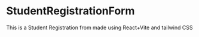 # StudentRegistrationForm
This is a Student Registration from made using React+Vite and tailwind CSS
